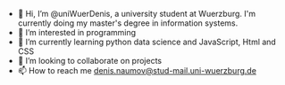 - 👋 Hi, I’m @uniWuerDenis, a university student at Wuerzburg. I'm currently doing my master's degree in information systems.
- 👀 I’m interested in programming
- 🌱 I’m currently learning python data science and JavaScript, Html and CSS
- 💞️ I’m looking to collaborate on projects
- 📫 How to reach me denis.naumov@stud-mail.uni-wuerzburg.de

<!---
uniWuerDenis/uniWuerDenis is a ✨ special ✨ repository because its `README.md` (this file) appears on your GitHub profile.
You can click the Preview link to take a look at your changes.
--->
